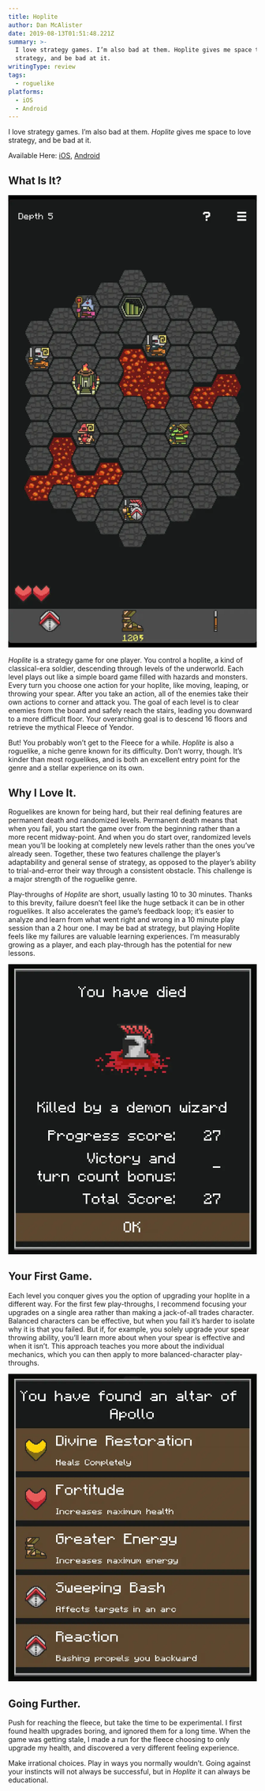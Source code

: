 ```yaml
---
title: Hoplite
author: Dan McAlister
date: 2019-08-13T01:51:48.221Z
summary: >-
  I love strategy games. I’m also bad at them. Hoplite gives me space to love
  strategy, and be bad at it. 
writingType: review
tags:
  - roguelike
platforms:
  - iOS
  - Android
---
```

I love strategy games. I’m also bad at them. _Hoplite_ gives me space to love strategy, and be bad at it. 

Available Here: [iOS](https://apps.apple.com/us/app/hoplite/id782438457), [Android](https://play.google.com/store/apps/details?id=com.magmafortress.hoplite&hl=en_US)

## What Is It?

![Image of a game level. The hoplite soldier is at the bottom, and the level is filled with enemies and lava. There is one upgrade shrine and one staircase leading to the next level. ](/static/img/battle-scene.webp "Levels are randomized, and increasingly challenging. ")

_Hoplite_ is a strategy game for one player. You control a hoplite, a kind of classical-era soldier, descending through levels of the underworld. Each level plays out like a simple board game filled with hazards and monsters. Every turn you choose one action for your hoplite, like moving, leaping, or throwing your spear. After you take an action, all of the enemies take their own actions to corner and attack you. The goal of each level is to clear enemies from the board and safely reach the stairs, leading you downward to a more difficult floor. Your overarching goal is to descend 16 floors and retrieve the mythical Fleece of Yendor. 

But! You probably won’t get to the Fleece for a while. _Hoplite_ is also a roguelike, a niche genre known for its difficulty. Don’t worry, though. It’s kinder than most roguelikes, and is both an excellent entry point for the genre and a stellar experience on its own. 

## Why I Love It.

Roguelikes are known for being hard, but their real defining features are permanent death and randomized levels. Permanent death means that when you fail, you start the game over from the beginning rather than a more recent midway-point. And when you do start over, randomized levels mean you’ll be looking at completely new levels rather than the ones you’ve already seen. Together, these two features challenge the player’s adaptability and general sense of strategy, as opposed to the player’s ability to trial-and-error their way through a consistent obstacle. This challenge is a major strength of the roguelike genre. 

Play-throughs of _Hoplite_ are short, usually lasting 10 to 30 minutes. Thanks to this brevity, failure doesn’t feel like the huge setback it can be in other roguelikes. It also accelerates the game’s feedback loop; it’s easier to analyze and learn from what went right and wrong in a 10 minute play session than a 2 hour one. I may be bad at strategy, but playing Hoplite feels like my failures are valuable learning experiences. I’m measurably growing as a player, and each play-through has the potential for new lessons.

![Game Over screen displaying the text "You have died. Killed by a demon wizard. Progress score: 27. Victory and turn count bounus: none. Total Score: 27. Bottom button says "OK."](/static/img/you-have-died.webp "Bummer.")

## Your First Game.

Each level you conquer gives you the option of upgrading your hoplite in a different way. For the first few play-throughs, I recommend focusing your upgrades on a single area rather than making a jack-of-all trades character. Balanced characters can be effective, but when you fail it’s harder to isolate why it is that you failed. But if, for example, you solely upgrade your spear throwing ability, you’ll learn more about when your spear is effective and when it isn’t. This approach teaches you more about the individual mechanics, which you can then apply to more balanced-character play-throughs. 

![Menu of upgrade options for your hoplite. Reads: "You have found an altar of Apollo." Upgrades available are "Divine Restoration, heals completely." "Fortitude, increases maximum health." "Greater Energy,increases maximum energy." "Sweeping Bash, affects targets in an arc." "Reaction, bashing propels you backward."](/static/img/upgrade-example.webp "Each upgrade altar gives you different upgrade options.")

## Going Further.

Push for reaching the fleece, but take the time to be experimental. I first found health upgrades boring, and ignored them for a long time. When the game was getting stale, I made a run for the fleece choosing to only upgrade my health, and discovered a very different feeling experience. 

Make irrational choices. Play in ways you normally wouldn’t. Going against your instincts will not always be successful, but in _Hoplite_ it can always be educational.
